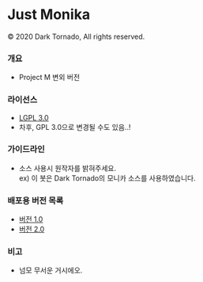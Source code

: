 # Just Monika</s>

© 2020 Dark Tornado, All rights reserved.

### 개요
* Project M 변외 버전

### 라이선스
* [LGPL 3.0](http://www.gnu.org/licenses/lgpl-3.0.html)
* 차후, GPL 3.0으로 변경될 수도 있음..!

### 가이드라인
* 소스 사용시 원작자를 밝혀주세요.<br>
 ex) 이 봇은 Dark Tornado의 모니카 소스를 사용하였습니다.

### 배포용 버전 목록
* [버전 1.0](../Monika%201.0.js)
* [버전 2.0](../Monika%202.0.js)

### 비고
* 넘모 무서운 거시에오.
